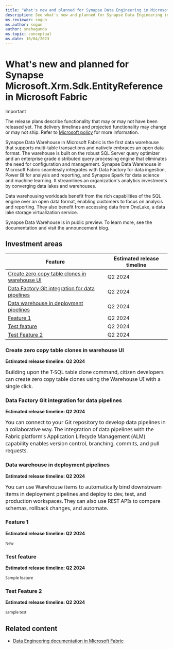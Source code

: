 ```yaml
---
title: "What's new and planned for Synapse Data Engineering in Microsoft Fabric"
description: See what's new and planned for Synapse Data Engineering in Microsoft Fabric. Fabric Data Engineering release plans or roadmap.
ms.reviewer: sngun
ms.author: sngun
author: snehagunda
ms.topic: conceptual
ms.date: 10/04/2023
---
```


# What's new and planned for Synapse Microsoft.Xrm.Sdk.EntityReference in Microsoft Fabric

> [!Important]
> The release plans describe functionality that may or may not have been released yet. The delivery timelines and projected functionality may change or may not ship. Refer to [Microsoft policy](https://go.microsoft.com/fwlink/p/?linkid=2007332) for more information.

Synapse Data Warehouse in Microsoft Fabric is the first data warehouse that supports multi-table transactions and natively embraces an open data format. The warehouse is built on the robust SQL Server query optimizer and an enterprise grade distributed query processing engine that eliminates the need for configuration and management. Synapse Data Warehouse in Microsoft Fabric seamlessly integrates with Data Factory for data ingestion, Power BI for analysis and reporting, and Synapse Spark for data science and machine learning. It streamlines an organization's analytics investments by converging data lakes and warehouses.

Data warehousing workloads benefit from the rich capabilities of the SQL engine over an open data format, enabling customers to focus on analysis and reporting. They also benefit from accessing data from OneLake, a data lake storage virtualization service.

Synapse Data Warehouse is in public preview. To learn more, see the documentation and visit the announcement blog.

## Investment areas

| Feature       | Estimated release timeline |
| -------------- | -------------------------- |
| [Create zero copy table clones in warehouse UI](#dac08865-59b3-ee11-a569-00224809ce3e)  | Q2 2024  |
| [Data Factory Git integration for data pipelines](#487e0f1b-35b1-ee11-a569-00224809c496)  | Q2 2024  |
| [Data warehouse in deployment pipelines](#6e0f0b92-59b3-ee11-a569-00224809ce3e)  | Q2 2024  |
| [Feature 1](#4cd691cc-daae-ee11-a569-00224809c496)  | Q2 2024  |
| [Test feature](#a19d9f41-caaf-ee11-a569-00224809c496)  | Q2 2024  |
| [Test Feature 2](#da76d4bf-71b0-ee11-a569-00224809c5be)  | Q2 2024  |


### <a name="dac08865-59b3-ee11-a569-00224809ce3e"></a>Create zero copy table clones in warehouse UI 

**Estimated release timeline: Q2 2024** 

<div data-wrapper="true" dir="ltr" style="font-family:'Segoe UI','Helvetica Neue',sans-serif; font-size:9pt"><div><span style="background-color:#ffffff; color:#161616; display:inline !important; float:none; font-family:&quot;Segoe UI&quot;,SegoeUI,&quot;Helvetica Neue&quot;,Helvetica,Arial,sans-serif; font-size:16px; font-style:normal; font-variant-caps:normal; font-weight:400; letter-spacing:normal; text-align:start; text-decoration-color:initial; text-decoration-style:initial; text-decoration-thickness:initial; text-indent:0px; text-transform:none; white-space:normal; word-spacing:0px">Building upon the T-SQL table clone command, citizen developers can create zero copy table clones using the Warehouse UI with a single click.</span></div></div>

### <a name="487e0f1b-35b1-ee11-a569-00224809c496"></a>Data Factory Git integration for data pipelines 

**Estimated release timeline: Q2 2024** 

<div data-wrapper="true" dir="ltr" style="font-size:9pt;font-family:'Segoe UI','Helvetica Neue',sans-serif;"><div><span style="background-color:#ffffff; color:#161616; display:inline !important; float:none; font-family:&quot;Segoe UI&quot;,SegoeUI,&quot;Helvetica Neue&quot;,Helvetica,Arial,sans-serif; font-size:16px; font-style:normal; font-variant-caps:normal; font-weight:400; letter-spacing:normal; text-align:start; text-decoration-color:initial; text-decoration-style:initial; text-decoration-thickness:initial; text-indent:0px; text-transform:none; white-space:normal; word-spacing:0px">You can connect to your Git repository to develop data pipelines in a collaborative way. The integration of data pipelines with the Fabric platform's Application Lifecycle Management (ALM) capability enables version control, branching, commits, and pull requests.</span></div></div>

### <a name="6e0f0b92-59b3-ee11-a569-00224809ce3e"></a>Data warehouse in deployment pipelines 

**Estimated release timeline: Q2 2024** 

<div data-wrapper="true" dir="ltr" style="font-size:9pt;font-family:'Segoe UI','Helvetica Neue',sans-serif;"><div><span style="background-color:#ffffff; color:#161616; display:inline !important; float:none; font-family:&quot;Segoe UI&quot;,SegoeUI,&quot;Helvetica Neue&quot;,Helvetica,Arial,sans-serif; font-size:16px; font-style:normal; font-variant-caps:normal; font-weight:400; letter-spacing:normal; text-align:start; text-decoration-color:initial; text-decoration-style:initial; text-decoration-thickness:initial; text-indent:0px; text-transform:none; white-space:normal; word-spacing:0px">You can use Warehouse items to automatically bind downstream items in deployment pipelines and deploy to dev, test, and production workspaces. They can also use REST APIs to compare schemas, rollback changes, and automate. </span></div></div>

### <a name="4cd691cc-daae-ee11-a569-00224809c496"></a>Feature 1 

**Estimated release timeline: Q2 2024** 

<div data-wrapper="true" dir="ltr" style="font-size:9pt;font-family:'Segoe UI','Helvetica Neue',sans-serif;"><lt-highlighter contenteditable="false" data-lt-linked="1" style="display: none;"><lt-div class="lt-highlighter__wrapper" spellcheck="false" style="overflow: visible !important; width: 1517.6px !important; height: 16px !important; transform: none !important; transform-origin: 758.8px 8px !important; zoom: 1 !important; margin-top: 8px !important; margin-left: 8px !important;"><lt-div class="lt-highlighter__scroll-element" style="top: 0px !important; left: 0px !important; width: 1517.6px !important; height: 16px !important;"></lt-div></lt-div></lt-highlighter><div data-wrapper="true" dir="ltr" style="font-family:'Segoe UI','Helvetica Neue',sans-serif; font-size:9pt"><div>New</div></div></div>

### <a name="a19d9f41-caaf-ee11-a569-00224809c496"></a>Test feature 

**Estimated release timeline: Q2 2024** 

<div data-wrapper="true" dir="ltr" style="font-size:9pt;font-family:'Segoe UI','Helvetica Neue',sans-serif;"><div>Sample feature</div></div>

### <a name="da76d4bf-71b0-ee11-a569-00224809c5be"></a>Test Feature 2 

**Estimated release timeline: Q2 2024** 

<div data-wrapper="true" dir="ltr" style="font-size:9pt;font-family:'Segoe UI','Helvetica Neue',sans-serif;"><div>sample test</div></div>

## Related content

- [Data Engineering documentation in Microsoft Fabric](/fabric/data-engineering/)